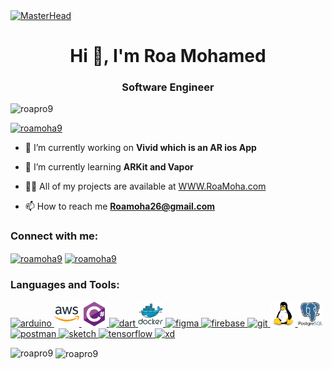 <a href="https://rishavchanda.io">
  <img src="https://github.com/RoaPro9/RoaPro9/assets/70070721/35ccb7ae-b696-4dbb-a1f2-548c127aabe5" alt="MasterHead" width="1000" height="200">
</a>
<h1 align="center">Hi 👋, I'm Roa Mohamed</h1>
<h3 align="center">Software Engineer</h3>


<p align="left"> <img src="https://komarev.com/ghpvc/?username=roapro9&label=Profile%20views&color=0e75b6&style=flat" alt="roapro9" /> </p>

<p align="left"> <a href="https://twitter.com/roamoha9" target="blank"><img src="https://img.shields.io/twitter/follow/roamoha9?logo=twitter&style=for-the-badge" alt="roamoha9" /></a> </p>

- 🔭 I’m currently working on **Vivid which is an AR ios App**

- 🌱 I’m currently learning **ARKit and Vapor**

- 👨‍💻 All of my projects are available at [WWW.RoaMoha.com](www.RoaMoha.dev)

- 📫 How to reach me **Roamoha26@gmail.com**

<h3 align="left">Connect with me:</h3>
<p align="left">
<a href="https://twitter.com/roamoha9" target="blank"><img align="center" src="https://raw.githubusercontent.com/rahuldkjain/github-profile-readme-generator/master/src/images/icons/Social/twitter.svg" alt="roamoha9" height="30" width="40" /></a>
<a href="https://linkedin.com/in/roamoha9" target="blank"><img align="center" src="https://raw.githubusercontent.com/rahuldkjain/github-profile-readme-generator/master/src/images/icons/Social/linked-in-alt.svg" alt="roamoha9" height="30" width="40" /></a>
</p>

<h3 align="left">Languages and Tools:</h3>
<p align="left"> <a href="https://www.arduino.cc/" target="_blank" rel="noreferrer"> <img src="https://cdn.worldvectorlogo.com/logos/arduino-1.svg" alt="arduino" width="40" height="40"/> </a> <a href="https://aws.amazon.com" target="_blank" rel="noreferrer"> <img src="https://raw.githubusercontent.com/devicons/devicon/master/icons/amazonwebservices/amazonwebservices-original-wordmark.svg" alt="aws" width="40" height="40"/> </a> <a href="https://www.w3schools.com/cs/" target="_blank" rel="noreferrer"> <img src="https://raw.githubusercontent.com/devicons/devicon/master/icons/csharp/csharp-original.svg" alt="csharp" width="40" height="40"/> </a> <a href="https://dart.dev" target="_blank" rel="noreferrer"> <img src="https://www.vectorlogo.zone/logos/dartlang/dartlang-icon.svg" alt="dart" width="40" height="40"/> </a> <a href="https://www.docker.com/" target="_blank" rel="noreferrer"> <img src="https://raw.githubusercontent.com/devicons/devicon/master/icons/docker/docker-original-wordmark.svg" alt="docker" width="40" height="40"/> </a> <a href="https://www.figma.com/" target="_blank" rel="noreferrer"> <img src="https://www.vectorlogo.zone/logos/figma/figma-icon.svg" alt="figma" width="40" height="40"/> </a> <a href="https://firebase.google.com/" target="_blank" rel="noreferrer"> <img src="https://www.vectorlogo.zone/logos/firebase/firebase-icon.svg" alt="firebase" width="40" height="40"/> </a> <a href="https://git-scm.com/" target="_blank" rel="noreferrer"> <img src="https://www.vectorlogo.zone/logos/git-scm/git-scm-icon.svg" alt="git" width="40" height="40"/> </a> <a href="https://www.linux.org/" target="_blank" rel="noreferrer"> <img src="https://raw.githubusercontent.com/devicons/devicon/master/icons/linux/linux-original.svg" alt="linux" width="40" height="40"/> </a> <a href="https://www.postgresql.org" target="_blank" rel="noreferrer"> <img src="https://raw.githubusercontent.com/devicons/devicon/master/icons/postgresql/postgresql-original-wordmark.svg" alt="postgresql" width="40" height="40"/> </a> <a href="https://postman.com" target="_blank" rel="noreferrer"> <img src="https://www.vectorlogo.zone/logos/getpostman/getpostman-icon.svg" alt="postman" width="40" height="40"/> </a> <a href="https://www.sketch.com/" target="_blank" rel="noreferrer"> <img src="https://www.vectorlogo.zone/logos/sketchapp/sketchapp-icon.svg" alt="sketch" width="40" height="40"/> </a> <a href="https://www.tensorflow.org" target="_blank" rel="noreferrer"> <img src="https://www.vectorlogo.zone/logos/tensorflow/tensorflow-icon.svg" alt="tensorflow" width="40" height="40"/> </a> <a href="https://www.adobe.com/products/xd.html" target="_blank" rel="noreferrer"> <img src="https://cdn.worldvectorlogo.com/logos/adobe-xd.svg" alt="xd" width="40" height="40"/> </a> </p>

<p><img align="left" src="https://github-readme-stats.vercel.app/api/top-langs?username=roapro9&show_icons=true&locale=en&layout=compact" alt="roapro9" /></p>

<p>&nbsp;<img align="center" src="https://github-readme-stats.vercel.app/api?username=roapro9&show_icons=true&locale=en" alt="roapro9" /></p>

